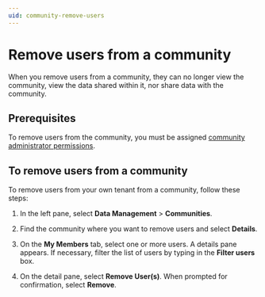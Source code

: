 ```yaml
---
uid: community-remove-users
---
```


# Remove users from a community

When you remove users from a community, they can no longer view the community, view the data shared within it, nor share data with the community.

## Prerequisites

To remove users from the community, you must be assigned [community administrator permissions](xref:ccRoles#community-administrators-preview).

## To remove users from a community

To remove users from your own tenant from a community, follow these steps:

1. In the left pane, select **Data Management** > **Communities**.

1. Find the community where you want to remove users and select **Details**.

1. On the **My Members** tab, select one or more users. A details pane appears. If necessary, filter the list of users by typing in the **Filter users** box.

1. On the detail pane, select **Remove User(s)**. When prompted for confirmation, select **Remove**.
